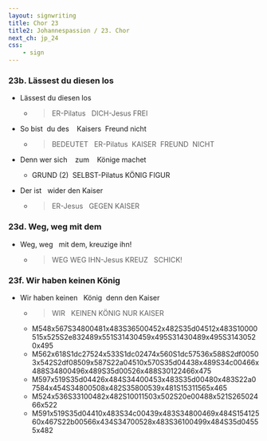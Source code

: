 ```yaml
---
layout: signwriting
title: Chor 23
title2: Johannespassion / 23. Chor
next_ch: jp_24
css:
    - sign
---
```


<!--
https://www.signbank.org/signpuddle2.0/searchword.php
https://www.sutton-signwriting.io/signmaker
-->

### 23b. Lässest du diesen los

- Lässest du diesen   los
    + > ER-Pilatus   DICH-Jesus FREI

- So bist    du des     Kaisers  Freund  nicht
    + > BEDEUTET   ER-Pilatus  KAISER  FREUND  NICHT

-  Denn wer sich     zum    Könige machet
    + GRUND (2)  SELBST-Pilatus KÖNIG FIGUR

-  Der ist    wider den Kaiser
    + > ER-Jesus   GEGEN  KAISER

### 23d. Weg, weg mit dem 

- Weg, weg   mit dem,  kreuzige ihn!
    + > WEG WEG IHN-Jesus KREUZ   SCHICK!

### 23f. Wir haben keinen König

-  Wir haben keinen   König  denn den Kaiser
    + > WIR     KEINEN KÖNIG NUR   KAISER
    + M548x567S34800481x483S36500452x482S35d04512x483S10000515x525S2e832489x551S31430459x495S31430489x495S31430520x495
    + M562x618S1dc27524x533S1dc02474x560S1dc57536x588S2df00503x542S2df08509x587S22a04510x570S35d04438x489S34c00466x488S34800496x489S35d00526x488S30122466x475
    + M597x519S35d04426x484S34400453x483S35d00480x483S22a07584x454S34800508x482S35800539x481S15311565x465
    + M524x536S33100482x482S10011503x502S20e00488x521S26502466x522
    + M591x519S35d04410x483S34c00439x483S34800469x484S15412560x467S22b00566x434S34700528x483S36100499x484S35d04555x482

